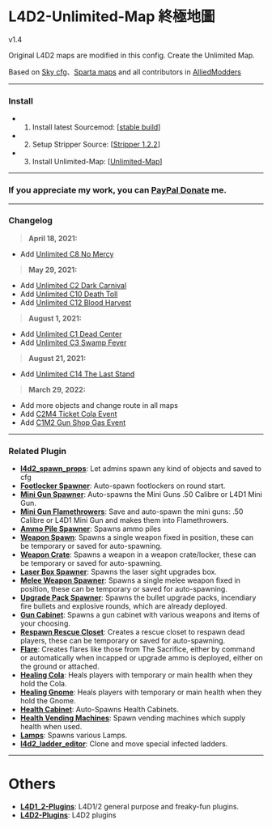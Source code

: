 # L4D2-Unlimited-Map 終極地圖
v1.4

Original L4D2 maps are modified in this config. Create the Unlimited Map.

Based on [Sky cfg](https://github.com/Attano/Sky)、[Sparta maps](https://forums.alliedmods.net/showthread.php?p=2670634) and all contributors in [AlliedModders](https://forums.alliedmods.net/showthread.php?t=331792)
- - - -
### Install ###
- 1. Install latest Sourcemod: [[stable build](https://www.sourcemod.net/downloads.php?branch=stable)]
- 2. Setup Stripper Source: [[Stripper 1.2.2](http://www.bailopan.net/stripper/snapshots/1.2/)]
- 3. Install Unlimited-Map: [[Unlimited-Map](https://github.com/fbef0102/L4D2-Unlimited-Map/archive/refs/heads/main.zip)]

- - - -	
### If you appreciate my work, you can [PayPal Donate](https://paypal.me/Harry0215?locale.x=zh_TW) me.

- - - -
### Changelog ###
> **April 18, 2021:**
- Add [Unlimited C8 No Mercy](https://youtu.be/UTUjd6hlpt0)

> **May 29, 2021:**
- Add [Unlimited C2 Dark Carnival](https://youtu.be/Qq_XvpOJ-cE)
- Add [Unlimited C10 Death Toll](https://youtu.be/rvGBJDaGnAw)
- Add [Unlimited C12 Blood Harvest](https://youtu.be/cacYqcy7ObU)

> **August 1, 2021:**
- Add [Unlimited C1 Dead Center](https://youtu.be/2tl0V7lj8fU)
- Add [Unlimited C3 Swamp Fever](https://youtu.be/9AG7YmhBbxM)

> **August 21, 2021:**
- Add [Unlimited C14 The Last Stand](https://youtu.be/JFmK946J3xo)

> **March 29, 2022:**
- Add more objects and change route in all maps
- Add [C2M4 Ticket Cola Event](https://forums.alliedmods.net/showpost.php?p=2774497&postcount=76)
- Add [C1M2 Gun Shop Gas Event](https://forums.alliedmods.net/showpost.php?p=2775425&postcount=86)

- - - -
### Related Plugin ###
* <b>[l4d2_spawn_props](https://github.com/fbef0102/L4D2-Plugins/tree/master/l4d2_spawn_props)</b>: Let admins spawn any kind of objects and saved to cfg
* <b>[Footlocker Spawner](https://forums.alliedmods.net/showthread.php?p=1471101)</b>: Auto-spawn footlockers on round start.
* <b>[Mini Gun Spawner](https://forums.alliedmods.net/showthread.php?p=1622557)</b>: Auto-spawns the Mini Guns .50 Calibre or L4D1 Mini Gun.
* <b>[Mini Gun Flamethrowers](https://forums.alliedmods.net/showthread.php?p=2005907)</b>: Save and auto-spawn the mini guns: .50 Calibre or L4D1 Mini Gun and makes them into Flamethrowers.
* <b>[Ammo Pile Spawner](https://forums.alliedmods.net/showthread.php?p=1993580)</b>: Spawns ammo piles
* <b>[Weapon Spawn](https://forums.alliedmods.net/showthread.php?p=2008483)</b>: Spawns a single weapon fixed in position, these can be temporary or saved for auto-spawning.
* <b>[Weapon Crate](https://forums.alliedmods.net/showthread.php?p=2008482)</b>: Spawns a weapon in a weapon crate/locker, these can be temporary or saved for auto-spawning.
* <b>[Laser Box Spawner](https://forums.alliedmods.net/showthread.php?t=223012)</b>: Spawns the laser sight upgrades box.
* <b>[Melee Weapon Spawner](https://forums.alliedmods.net/showthread.php?t=223020)</b>: Spawns a single melee weapon fixed in position, these can be temporary or saved for auto-spawning.
* <b>[Upgrade Pack Spawner](https://forums.alliedmods.net/showthread.php?t=223021)</b>: Spawns the bullet upgrade packs, incendiary fire bullets and explosive rounds, which are already deployed.
* <b>[Gun Cabinet](https://forums.alliedmods.net/showthread.php?t=222931)</b>: Spawns a gun cabinet with various weapons and items of your choosing.
* <b>[Respawn Rescue Closet](https://forums.alliedmods.net/showthread.php?p=2009851)</b>: Creates a rescue closet to respawn dead players, these can be temporary or saved for auto-spawning.
* <b>[Flare](https://forums.alliedmods.net/showthread.php?p=1606590)</b>: Creates flares like those from The Sacrifice, either by command or automatically when incapped or upgrade ammo is deployed, either on the ground or attached.
* <b>[Healing Cola](https://forums.alliedmods.net/showthread.php?t=181518)</b>: Heals players with temporary or main health when they hold the Cola.
* <b>[Healing Gnome](https://forums.alliedmods.net/showthread.php?t=179267)</b>: Heals players with temporary or main health when they hold the Gnome.
* <b>[Health Cabinet](https://forums.alliedmods.net/showthread.php?t=175154)</b>: Auto-Spawns Health Cabinets.
* <b>[Health Vending Machines](https://forums.alliedmods.net/showthread.php?p=1658844)</b>: Spawn vending machines which supply health when used.
* <b>[Lamps](https://forums.alliedmods.net/showthread.php?p=1658873)</b>: Spawns various Lamps.
* <b>[l4d2_ladder_editor](https://github.com/devilesk/rl4d2l-plugins/blob/master/l4d2_ladder_editor.sp)</b>: Clone and move special infected ladders.
- - - -
# Others
* <b>[L4D1_2-Plugins](https://github.com/fbef0102/L4D1_2-Plugins)</b>: L4D1/2 general purpose and freaky-fun plugins.
* <b>[L4D2-Plugins](https://github.com/fbef0102/L4D2-Plugins)</b>: L4D2 plugins
